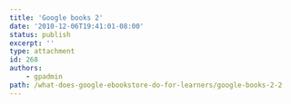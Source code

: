 ```yaml
---
title: 'Google books 2'
date: '2010-12-06T19:41:01-08:00'
status: publish
excerpt: ''
type: attachment
id: 268
authors:
    - gpadmin
path: /what-does-google-ebookstore-do-for-learners/google-books-2-2
---
```

<!DOCTYPE html PUBLIC "-//W3C//DTD HTML 4.0 Transitional//EN" "http://www.w3.org/TR/REC-html40/loose.dtd">
<?xml encoding="UTF-8">
